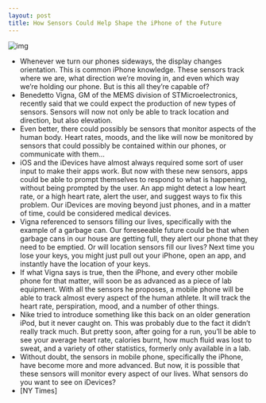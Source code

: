 ```yaml
---
layout: post
title: How Sensors Could Help Shape the iPhone of the Future
---
```

![img](http://media.idownloadblog.com/wp-content/uploads/2011/05/gyroscope-sensor.jpg)
* Whenever we turn our phones sideways, the display changes orientation. This is common iPhone knowledge. These sensors track where we are, what direction we’re moving in, and even which way we’re holding our phone. But is this all they’re capable of?
* Benedetto Vigna, GM of the MEMS division of STMicroelectronics, recently said that we could expect the production of new types of sensors. Sensors will now not only be able to track location and direction, but also elevation.
* Even better, there could possibly be sensors that monitor aspects of the human body. Heart rates, moods, and the like will now be monitored by sensors that could possibly be contained within our phones, or communicate with them…
* iOS and the iDevices have almost always required some sort of user input to make their apps work. But now with these new sensors, apps could be able to prompt themselves to respond to what is happening, without being prompted by the user. An app might detect a low heart rate, or a high heart rate, alert the user, and suggest ways to fix this problem. Our iDevices are moving beyond just phones, and in a matter of time, could be considered medical devices.
* Vigna referenced to sensors filling our lives, specifically with the example of a garbage can. Our foreseeable future could be that when garbage cans in our house are getting full, they alert our phone that they need to be emptied. Or will location sensors fill our lives? Next time you lose your keys, you might just pull out your iPhone, open an app, and instantly have the location of your keys.
* If what Vigna says is true, then the iPhone, and every other mobile phone for that matter, will soon be as advanced as a piece of lab equipment. With all the sensors he proposes, a mobile phone will be able to track almost every aspect of the human athlete. It will track the heart rate, perspiration, mood, and a number of other things.
* Nike tried to introduce something like this back on an older generation iPod, but it never caught on. This was probably due to the fact it didn’t really track much. But pretty soon, after going for a run, you’ll be able to see your average heart rate, calories burnt, how much fluid was lost to sweat, and a variety of other statistics, formerly only available in a lab.
* Without doubt, the sensors in mobile phone, specifically the iPhone, have become more and more advanced. But now, it is possible that these sensors will monitor every aspect of our lives. What sensors do you want to see on iDevices?
* [NY Times]

